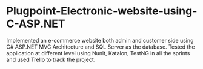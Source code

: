 # Plugpoint-Electronic-website-using-C-ASP.NET
Implemented an e-commerce website both admin and customer side using C# ASP.NET MVC Architecture and SQL Server as the database.
Tested the application at different level using Nunit, Katalon, TestNG in all the sprints and used Trello to track the project. 
